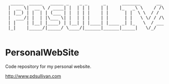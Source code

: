 
<pre>
  _____  _____   _____ _    _ _      _      _______      __     _   _ 
 |  __ \|  __ \ / ____| |  | | |    | |    |_   _\ \    / /\   | \ | |
 | |__) | |  | | (___ | |  | | |    | |      | |  \ \  / /  \  |  \| |
 |  ___/| |  | |\___ \| |  | | |    | |      | |   \ \/ / /\ \ | . ` |
 | |    | |__| |____) | |__| | |____| |____ _| |_   \  / ____ \| |\  |
 |_|    |_____/|_____/ \____/|______|______|_____|   \/_/    \_\_| \_|
                                                                      
</pre>                                                                      
PersonalWebSite
===============

Code repository for my personal website.



http://www.pdsullivan.com
